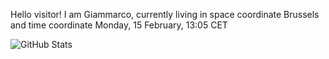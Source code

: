 Hello visitor! I am Giammarco, currently living in space coordinate Brussels and time coordinate Monday, 15 February, 13:05 CET

![GitHub Stats](https://github-readme-stats.vercel.app/api?username=grcasanova)
